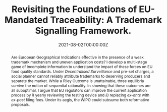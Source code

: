 ---
title: 'Revisiting the Foundations of EU-Mandated Traceability: A Trademark Signalling Framework.'

# Authors
# If you created a profile for a user (e.g. the default `admin` user), write the username (folder name) here
# and it will be replaced with their full name and linked to their profile.
authors:
  - admin

date: '2021-08-02T00:00:00Z'
doi: ''

# Schedule page publish date (NOT publication's date).
publishDate: '2017-01-01T00:00:00Z'

# Publication type.
# Legend: 0 = Uncategorized; 1 = Conference paper; 2 = Journal article;
# 3 = Preprint / Working Paper; 4 = Report; 5 = Book; 6 = Book section;
# 7 = Thesis; 8 = Patent
publication_types: ['7']

abstract: Are European Geographical Indications effective in the presence of a weak trademark mechanism and uneven application costs? I develop a multi-stage game of incomplete information to understand the impact of these forces on EU food quality standards. Under *Decentralised Surveillance* and pre-set charges, a social planner cannot reliably attribute trademarks to deserving producers and separate the market. While a Riley Outcome is unattainable, three equilibria survive the notion of sequential rationality. In showing that these outcomes are all suboptimal, I argue that EU regulators can improve the current application process by *i)* yearly reviewing the testing device and *ii)* replacing *ex-ante* with *ex-post* filing fees. Under its aegis, the WIPO could subsume both reformative proposals. 

# Summary. An optional shortened abstract.
summary: In this thesis, I use the classical signalling model to assess the bureaucratic costs of application and registration of EU Geographical Indications.

tags: []

# Display this page in the Featured widget?
featured: true

# Custom links (uncomment lines below)
# links:
# - name: Custom Link
#   url: http://example.org

url_pdf: ''
url_code: ''
url_dataset: ''
url_poster: ''
url_project: ''
url_slides: ''
url_source: ''
url_video: ''

# Featured image
# To use, add an image named `featured.jpg/png` to your page's folder.
image:
  caption: 'Image credit: [**Unsplash**](https://unsplash.com/photos/qgHGDbbSNm8)'
  focal_point: ''
  preview_only: false
---